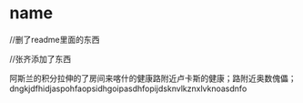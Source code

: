 # name
//删了readme里面的东西


//张齐添加了东西

阿斯兰的积分拉伸的了房间来喀什的健康路附近卢卡斯的健康；路附近奥数傀儡；dngkjdfhidjaspohfaopsidhgoipasdhfopijdsknvlkznxlvknoasdnfo